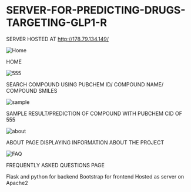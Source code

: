 # SERVER-FOR-PREDICTING-DRUGS-TARGETING-GLP1-R

SERVER HOSTED AT http://178.79.134.149/


![Home](https://user-images.githubusercontent.com/62376056/184216382-847125c9-0540-41c9-8d5e-4e6030893cf5.png)

HOME



![555](https://user-images.githubusercontent.com/62376056/184216478-7feb8218-468f-40c5-9e3d-0ee8c9027c76.png)

SEARCH COMPOUND USING PUBCHEM ID/ COMPOUND NAME/ COMPOUND SMILES




![sample](https://user-images.githubusercontent.com/62376056/184216620-7144b372-3efc-47bc-aa7d-ee7ba8433acb.png)

SAMPLE RESULT/PREDICTION OF COMPOUND WITH PUBCHEM CID OF 555


![about](https://user-images.githubusercontent.com/62376056/184216960-4f297f3f-f518-45cc-b6e7-a29a8b753089.png)

ABOUT PAGE DISPLAYING INFORMATION ABOUT THE PROJECT




![FAQ](https://user-images.githubusercontent.com/62376056/184217183-901d45cd-f63c-4cc6-8b98-a1f23c6d9853.png)

FREQUENTLY ASKED QUESTIONS PAGE

Flask and python for backend
Bootstrap for frontend
Hosted as server on Apache2

